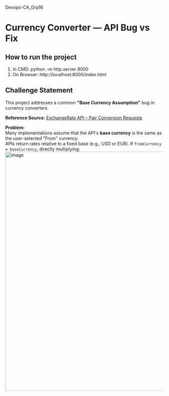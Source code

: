 Devops-CA_Grp16
# Currency Converter — API Bug vs Fix

## How to run the project
  1. In CMD: python -m http.server 8000
  2. On Browser: http://localhost:8000/index.html
## Challenge Statement
This project addresses a common **"Base Currency Assumption"** bug in currency converters.

**Reference Source:** [ExchangeRate API – Pair Conversion Requests](https://www.exchangerate-api.com/docs/pair-conversion-requests)

**Problem:**  
Many implementations assume that the API's **base currency** is the same as the user-selected "From" currency.  
APIs return rates relative to a fixed base (e.g., USD or EUR). If `fromCurrency ≠ baseCurrency`, directly multiplying:
<img width="1887" height="758" alt="image" src="https://github.com/user-attachments/assets/354e83cc-f2ea-44c3-9c2e-f57abd04296e" />
